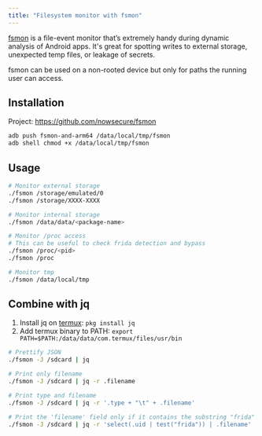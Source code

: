 ```yaml
---
title: "Filesystem monitor with fsmon"
---
```


[fsmon](https://github.com/nowsecure/fsmon) is a file-event monitor that’s extremely handy during dynamic analysis of Android apps. It's great for spotting writes to external storage, unexpected temp files, or leakage of secrets.

fsmon can be used on a non-rooted device but only for paths the running user can access.

## Installation

Project: https://github.com/nowsecure/fsmon

```sh
adb push fsmon-and-arm64 /data/local/tmp/fsmon
adb shell chmod +x /data/local/tmp/fsmon
```

## Usage

```sh
# Monitor external storage
./fsmon /storage/emulated/0
./fsmon /storage/XXXX-XXXX

# Monitor internal storage
./fsmon /data/data/<package-name>

# Monitor /proc access
# This can be useful to check frida detection and bypass
./fsmon /proc/<pid>
./fsmon /proc

# Monitor tmp
./fsmon /data/local/tmp
```

## Combine with jq

1. Install jq on [termux](https://play.google.com/store/apps/details?id=com.termux): `pkg install jq`
2. Add termux binary to PATH: `export PATH=$PATH:/data/data/com.termux/files/usr/bin`

```sh
# Prettify JSON
./fsmon -J /sdcard | jq

# Print only filename
./fsmon -J /sdcard | jq -r .filename

# Print type and filename
./fsmon -J /sdcard | jq -r '.type + "\t" + .filename'

# Print the 'filename' field only if it contains the substring "frida"
./fsmon -J /sdcard | jq -r 'select(.uid | test("frida")) | .filename'
```
